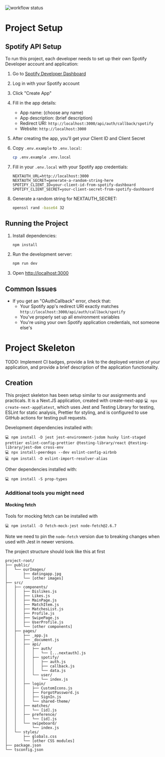 ![workflow status](https://github.com/csci312-f24/project-camelshump/actions/workflows/node.js.yml/badge.svg)

# Project Setup

## Spotify API Setup

To run this project, each developer needs to set up their own Spotify Developer account and application:

1. Go to [Spotify Developer Dashboard](https://developer.spotify.com/dashboard)
2. Log in with your Spotify account
3. Click "Create App"
4. Fill in the app details:

   - App name: (choose any name)
   - App description: (brief description)
   - Redirect URI: `http://localhost:3000/api/auth/callback/spotify`
   - Website: `http://localhost:3000`

5. After creating the app, you'll get your Client ID and Client Secret
6. Copy `.env.example` to `.env.local`:

   ```bash
   cp .env.example .env.local
   ```

7. Fill in your `.env.local` with your Spotify app credentials:

   ```
   NEXTAUTH_URL=http://localhost:3000
   NEXTAUTH_SECRET=generate-a-random-string-here
   SPOTIFY_CLIENT_ID=your-client-id-from-spotify-dashboard
   SPOTIFY_CLIENT_SECRET=your-client-secret-from-spotify-dashboard
   ```

8. Generate a random string for NEXTAUTH_SECRET:
   ```bash
   openssl rand -base64 32
   ```

## Running the Project

1. Install dependencies:

   ```bash
   npm install
   ```

2. Run the development server:

   ```bash
   npm run dev
   ```

3. Open [http://localhost:3000](http://localhost:3000)

## Common Issues

- If you get an "OAuthCallback" error, check that:
  - Your Spotify app's redirect URI exactly matches `http://localhost:3000/api/auth/callback/spotify`
  - You've properly set up all environment variables
  - You're using your own Spotify application credentials, not someone else's

# Project Skeleton

TODO: Implement CI badges, provide a link to the deployed version of your application, and provide a brief description of the application functionality.

## Creation

This project skeleton has been setup similar to our assignments and practicals. It is a Next.JS application, created with create-next-app `💻 npx create-next-app@latest`, which uses Jest and Testing Library for testing, ESLint for static analysis, Prettier for styling, and is configured to use GitHub actions for testing pull requests.

Development dependencies installed with:

```
💻 npm install -D jest jest-environment-jsdom husky lint-staged prettier eslint-config-prettier @testing-library/react @testing-library/jest-dom cross-env
💻 npx install-peerdeps --dev eslint-config-airbnb
💻 npm install -D eslint-import-resolver-alias
```

Other dependencies installed with:

```
💻 npm install -S prop-types
```

### Additional tools you might need

#### Mocking fetch

Tools for mocking fetch can be installed with

```
💻 npm install -D fetch-mock-jest node-fetch@2.6.7
```

Note we need to pin the `node-fetch` version due to breaking changes when used with Jest in newer versions.

The project structure should look like this at first

```
project-root/
├── public/
│   └── ourImages/
│       ├── datingapp.jpg
│       └── [other images]
├── src/
│   ├── components/
│   │   ├── Dislikes.js
│   │   ├── Likes.js
│   │   ├── MainPage.js
│   │   ├── MatchItem.js
│   │   ├── MatchesList.js
│   │   ├── Profile.js
│   │   ├── SwipePage.js
│   │   ├── UserProfile.js
│   │   └── [other components]
│   ├── pages/
│   │   ├── _app.js
│   │   ├── _document.js
│   │   ├── api/
│   │   │   ├── auth/
│   │   │   │   └── [...nextauth].js
│   │   │   ├── spotify/
│   │   │   │   ├── auth.js
│   │   │   │   ├── callback.js
│   │   │   │   └── data.js
│   │   │   └── user/
│   │   │       └── index.js
│   │   ├── login/
│   │   │   ├── CustomIcons.js
│   │   │   ├── ForgotPassword.js
│   │   │   ├── SignIn.js
│   │   │   └── shared-theme/
│   │   ├── matches/
│   │   │   └── [id].js
│   │   ├── preference/
│   │   │   └── [id].js
│   │   └── swipeboard/
│   │       └── index.js
│   └── styles/
│       ├── globals.css
│       └── [other CSS modules]
├── package.json
└── tsconfig.json
```
